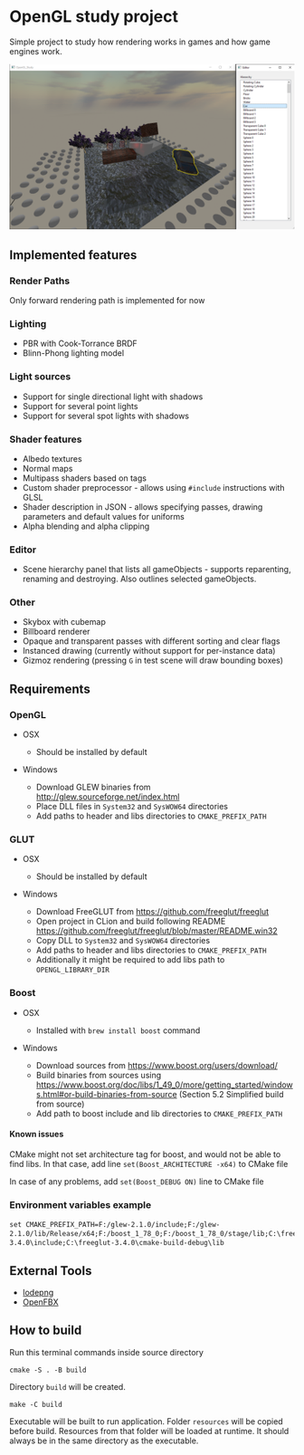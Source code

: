 # OpenGL study project

Simple project to study how rendering works in games and how
game engines work.

![Screen](readme/screen.png)

## Implemented features

### Render Paths
Only forward rendering path is implemented for now

### Lighting
* PBR with Cook-Torrance BRDF
* Blinn-Phong lighting model

### Light sources
* Support for single directional light with shadows
* Support for several point lights
* Support for several spot lights with shadows

### Shader features
* Albedo textures
* Normal maps
* Multipass shaders based on tags
* Custom shader preprocessor - allows using `#include` instructions with GLSL
* Shader description in JSON - allows specifying passes, drawing parameters and default values for uniforms
* Alpha blending and alpha clipping

### Editor
* Scene hierarchy panel that lists all gameObjects - supports reparenting, renaming and destroying. Also outlines selected gameObjects.

### Other
* Skybox with cubemap
* Billboard renderer
* Opaque and transparent passes with different sorting and clear flags
* Instanced drawing (currently without support for per-instance data)
* Gizmoz rendering (pressing `G` in test scene will draw bounding boxes)

## Requirements

### OpenGL

* OSX
  * Should be installed by default

* Windows
  * Download GLEW binaries from http://glew.sourceforge.net/index.html
  * Place DLL files in `System32` and `SysWOW64` directories
  * Add paths to header and libs directories to `CMAKE_PREFIX_PATH`

### GLUT

* OSX
  * Should be installed by default

* Windows
  * Download FreeGLUT from https://github.com/freeglut/freeglut
  * Open project in CLion and build following README https://github.com/freeglut/freeglut/blob/master/README.win32
  * Copy DLL to `System32` and `SysWOW64` directories
  * Add paths to header and libs directories to `CMAKE_PREFIX_PATH`
  * Additionally it might be required to add libs path to `OPENGL_LIBRARY_DIR`

### Boost

* OSX
  * Installed with `brew install boost` command

* Windows
  * Download sources from https://www.boost.org/users/download/
  * Build binaries from sources using https://www.boost.org/doc/libs/1_49_0/more/getting_started/windows.html#or-build-binaries-from-source (Section 5.2 Simplified build from source)
  * Add path to boost include and lib directories to `CMAKE_PREFIX_PATH`

#### Known issues

CMake might not set architecture tag for boost, and would not be able to find libs. In that case, add line `set(Boost_ARCHITECTURE -x64)` to CMake file 

In case of any problems, add `set(Boost_DEBUG ON)` line to CMake file

### Environment variables example

```
set CMAKE_PREFIX_PATH=F:/glew-2.1.0/include;F:/glew-2.1.0/lib/Release/x64;F:/boost_1_78_0;F:/boost_1_78_0/stage/lib;C:\freeglut-3.4.0\include;C:\freeglut-3.4.0\cmake-build-debug\lib
```

## External Tools

* [lodepng](https://github.com/lvandeve/lodepng)
* [OpenFBX](https://github.com/nem0/OpenFBX)

## How to build

Run this terminal commands inside source directory

```
cmake -S . -B build
```

Directory `build` will be created.

```
make -C build
```

Executable will be built to run application. Folder
`resources` will be copied before build.
Resources from that folder will be loaded at runtime.
It should always be in the same directory as the executable.
